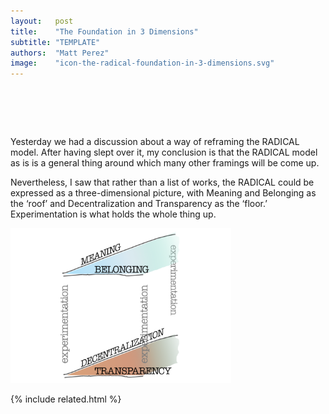```yaml
---
layout:   post
title:    "The Foundation in 3 Dimensions"
subtitle: "TEMPLATE"
authors:  "Matt Perez"
image:    "icon-the-radical-foundation-in-3-dimensions.svg"
---
```


<div style="display:none;">
 <p>Discomfort is good for you. Not pleasant, expecially at the moment, but good.</p>
</div>

<h1>&nbsp;</h1>
 <p>Yesterday we had a discussion about a way of reframing the <span class="_quotespan"><span class="_paradirm">RADICAL</span> model</span>. After having slept over it, my conclusion is that the <span class="_paradirm">RADICAL</span> model as is is a general thing around which many other <span class="_quotespan">framings</span> will be come up.</p>
 <p>Nevertheless, I saw that rather than a list of works, the <span class="_paradirm">RADICAL</span> could be expressed as a three-dimensional picture, with Meaning and Belonging as the &lsquo;roof&rsquo; and Decentralization and Transparency as the &lsquo;floor.&rsquo; Experimentation is what holds the whole thing up.</p>
 <div class="_center">
  <img
   src="/assets/img/pic-the-radical-foundation-in-3-dimentions.svg"
   width="70%"
   alt="The words MEANING and BELONGING form a plane at the top and the words DECENTRALIZATION and TRANSPARENCY form a plane at the bottom. The word EXPERIEMENTAION sits in between them.">
 </div>

{% include related.html %}
